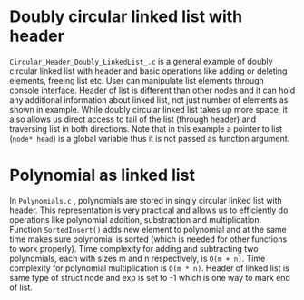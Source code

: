 # Doubly circular linked list with header

`Circular_Header_Doubly_LinkedList_.c` is a general example of doubly circular linked list with header and basic operations like adding or deleting elements, freeing list etc.
User can manipulate list elements through console interface. Header of list is different than other nodes and it can hold any additional information
about linked list, not just number of elements as shown in example. While doubly circular linked list takes up more space, it also allows us
direct access to tail of the list (through header) and traversing list in both directions. Note that in this example a pointer to list (`node* head`)
is a global variable thus it is not passed as function argument.
# Polynomial as linked list

In `Polynomials.c` , polynomials are stored in singly circular linked list with header. This representation is very practical and allows us to
efficiently do operations like polynomial addition, substraction and multiplication. Function `SortedInsert()` adds new element to polynomial
and at the same time makes sure polynomial is sorted (which is needed for other functions to work properly). 
Time complexity for adding and subtracting two polynomials, each with sizes m and n respectively, is `O(m + n)`. Time complexity for polynomial multiplication is `O(m * n)`. Header of linked list is same type of struct node and exp is set to -1 which is one way to mark end of list.
